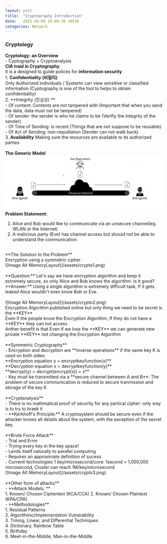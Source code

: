 ```yaml
---
layout: post
title:  "Cryptography Introduction"
date:   2021-09-09 19:00:36 +0530
categories: Network
---
```


### **Cryptology** <br/>


**Cryptology: an Overview** <br/>
	- Cyptography + Cryptoanalysis
<br/>
**CIA traid in Cryptography** <br/>
It is a designed to guide polices for **information security** <br/>
	1. **Confidentiality (비밀리)** <br/>
	Only Authorized individuals / Systems can view sensitive or classified information (Cyptography is one of the tool to helps to obtain confidentiality) <br/>
	2. **Integrity (진실성) ** <br/>
		- Of content: Contents are not tampered with (Important that when you send the data, data must not be tampered) <br/>
		- Of sender: the sender is who he claims to be (Verifiy the integrity of the sender) <br/>
		- Of Time of Sending: is recent (Things that are not suppose to be reusable)<br/>
		- Of Act of Sending: non-repudiation (Sender can not walk back)<br/>
	3. **Availability** 
	Making sure the resources are available to its authorized parties <br/>
<br/>
**The Generic Model** <br/>
![Image Alt MemoryLayout](/assets/crypto.png) <br/>
**Problem Statement:** <br/>
1. Alice and Bob would like to communicate via an unsecure channel(eg. WLAN or the Internet) <br/>
2. A malicious party (Eve) has channel access but should not be able to understand the communication <br/>
<br/>
**The Solution to the Problem** <br/>
Encryption using a symmetric cipher <br/>
![Image Alt MemoryLayout](/assets/crypto1.png) <br/>
<br/>
**Question:** Let's say we have encryption algorithm and keep it extremely secure, so only Alice and Bob knows the algorithm. Is it good? <br/> 
**Answer:** Using a single algorithm is extremely difficult task, If it gets leaked Alice wouldn't even know Bob or Eve. <br/>
<br/>
![Image Alt MemoryLayout](/assets/crypto2.png) <br/>
Encryption Algorithm published online but only thing we need to be secret is the **KEY** <br/>
Even if the people know the Encryption Algorithm, If they do not have a **KEY** they can not access <br/>
Anther benefit is that Even if we lose the **KEY** we can generate new private **KEY** not changing the Encryption Algorithm <br/>
<br/>
**Symmetric Cryptography** <br/>
	- Encryption and decryption are **inverse operations** if the same key K is used on both sides: <br/>
		**Encryption equation y = encryptkeyfunction(x)** <br/>
		**Decryption equation x = decryptkeyfunction(y)** <br/>
		**decrypt(y) = decrypt(encrypt(x)) = x** <br/>
	- Key must be transmitted via a **secure channel between A and B**: The problem of secure communication is reduced to secure tranmission and storage of the key K <br/>
<br/>
**Cryptanalysis**<br/>
- There is no mathmatical proof of security for any partical cipher: only way is to try to braek it <br/>
- **Kerkhoff's Principle:** A cryptosystem should be secure even if the attacker knows all details about the system, with the exception of the secret key. <br/>
<br/>
**Brute Force Attack**<br/>
- Trial and Error <br/>
- Trying every key in the key space! <br/>
- Lends itself naturally to parallel computing <br/>
- Requires an approximate definition of sucess <br/>
- Currentl technologies 1 key/microsecond/core: 1second = 1,000,000 microsecond, Cluster can reach 1M/key/microsecond  <br/>
![Image Alt MemoryLayout](/assets/crypto3.png) <br/>
<br/>
**Other form of attacks**<br/>
- **Attack Models: **<br/>
1. Known/ Chosen Ciphertext (KCA/CCA)
2. Known/ Chosen Plaintext (KPA/CPA)
<br/>
- **Methodologies** <br/>
1. Residual Patterns <br/>
2. Algorithmic/Implementation Vulnerability <br/>
3. Timing, Linear, and Differential Techniques  <br/>
4. Dictionary, Rainbow Table <br/>
5. Birthday <br/>
6. Meet-in-the-Middle, Man-in-the-Middle <br/>
